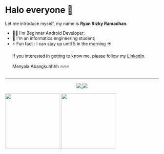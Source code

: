 # Halo everyone 🙌

Let me introduce myself, my name is **Ryan Rizky Ramadhan**.<br>
- 👨‍🦱 I'm Beginner Android Developer;
- 🏫 I'm an informatics engineering student;
- ⚡ Fun fact : I can stay up until 5 in the morning ☀️<br><br>
If you interested in getting to know me, please follow my [Linkedin](https://www.linkedin.com/in/ryan-rizky-ramadhan-a82487137/).<br><br>
Menyala Abangkuhhhh :fire::fire::fire: <br><br>
<hr>
<div align="center">
  <a href="https://skillicons.dev">
    <img src="https://skillicons.dev/icons?i=flutter,kotlin,cpp,arduino" />
    <img src="https://skillicons.dev/icons?i=html,css,js,php" />
  </a>
</p>
</div>
<p align="left">
<a href="https://github.com/iamryanrmdn">
  <img height="180em" src="https://github-readme-stats-eight-theta.vercel.app/api?username=iamryanrmdn&show_icons=true&theme=algolia&include_all_commits=true&count_private=true"/>
  <img height="180em" src="https://github-readme-stats-eight-theta.vercel.app/api/top-langs/?username=iamryanrmdn&layout=compact&theme=algolia"/>
</a>
</p>
